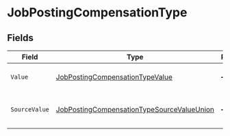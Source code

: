 # JobPostingCompensationType


## Fields

| Field                                                                                                               | Type                                                                                                                | Required                                                                                                            | Description                                                                                                         | Example                                                                                                             |
| ------------------------------------------------------------------------------------------------------------------- | ------------------------------------------------------------------------------------------------------------------- | ------------------------------------------------------------------------------------------------------------------- | ------------------------------------------------------------------------------------------------------------------- | ------------------------------------------------------------------------------------------------------------------- |
| `Value`                                                                                                             | [JobPostingCompensationTypeValue](../../Models/Components/JobPostingCompensationTypeValue.md)                       | :heavy_minus_sign:                                                                                                  | The type of the compensation.                                                                                       | salary                                                                                                              |
| `SourceValue`                                                                                                       | [JobPostingCompensationTypeSourceValueUnion](../../Models/Components/JobPostingCompensationTypeSourceValueUnion.md) | :heavy_minus_sign:                                                                                                  | The source value of the compensation type.                                                                          | Salary                                                                                                              |